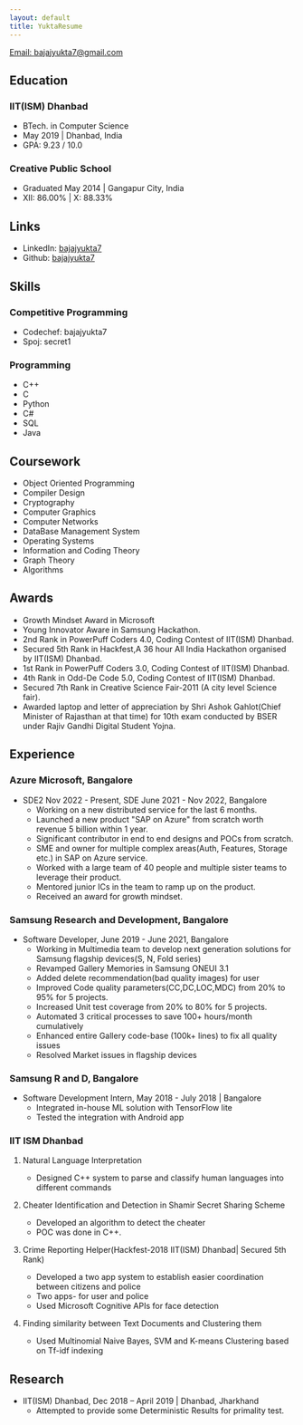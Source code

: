 ```yaml
---
layout: default
title: YuktaResume
---
```

[Email: bajajyukta7@gmail.com](mailto:bajajyukta7@gmail.com)

## Education
### IIT(ISM) Dhanbad
- BTech. in Computer Science
- May 2019 | Dhanbad, India
- GPA: 9.23 / 10.0

### Creative Public School
- Graduated May 2014 | Gangapur City, India
- XII: 86.00% | X: 88.33%

## Links
- LinkedIn: [bajajyukta7](https://www.linkedin.com/in/bajajyukta7)
- Github: [bajajyukta7](https://github.com/bajajyukta7)

## Skills
### Competitive Programming
- Codechef: bajajyukta7
- Spoj: secret1

### Programming
- C++
- C
- Python
- C#
- SQL
- Java

## Coursework
- Object Oriented Programming
- Compiler Design
- Cryptography
- Computer Graphics
- Computer Networks
- DataBase Management System
- Operating Systems
- Information and Coding Theory
- Graph Theory
- Algorithms

## Awards
- Growth Mindset Award in Microsoft
- Young Innovator Aware in Samsung Hackathon.
- 2nd Rank in PowerPuff Coders 4.0, Coding Contest of IIT(ISM) Dhanbad.
- Secured 5th Rank in Hackfest,A 36 hour All India Hackathon organised by IIT(ISM) Dhanbad.
- 1st Rank in PowerPuff Coders 3.0, Coding Contest of IIT(ISM) Dhanbad.
- 4th Rank in Odd-De Code 5.0, Coding Contest of IIT(ISM) Dhanbad.
- Secured 7th Rank in Creative Science Fair-2011 (A city level Science fair).
- Awarded laptop and letter of appreciation by Shri Ashok Gahlot(Chief Minister of Rajasthan at that time) for 10th exam conducted by BSER under Rajiv Gandhi Digital Student Yojna.

## Experience

### Azure Microsoft, Bangalore
- SDE2 Nov 2022 - Present, SDE June 2021 - Nov 2022, Bangalore
  - Working on a new distributed service for the last 6 months.
  - Launched a new product "SAP on Azure" from scratch worth revenue 5 billion within 1 year.
  - Significant contributor in end to end designs and POCs from scratch.
  - SME and owner for multiple complex areas(Auth, Features, Storage etc.) in SAP on Azure service.
  - Worked with a large team of 40 people and multiple sister teams to leverage their product.
  - Mentored junior ICs in the team to ramp up on the product.
  - Received an award for growth mindset.

### Samsung Research and Development, Bangalore
- Software Developer, June 2019 - June 2021, Bangalore
  - Working in Multimedia team to develop next generation solutions for Samsung flagship devices(S, N, Fold series)
  - Revamped Gallery Memories in Samsung ONEUI 3.1
  - Added delete recommendation(bad quality images) for user
  - Improved Code quality parameters(CC,DC,LOC,MDC) from 20% to 95% for 5 projects.
  - Increased Unit test coverage from 20% to 80% for 5 projects.
  - Automated 3 critical processes to save 100+ hours/month cumulatively
  - Enhanced entire Gallery code-base (100k+ lines) to fix all quality issues
  - Resolved Market issues in flagship devices

### Samsung R and D, Bangalore
- Software Development Intern, May 2018 - July 2018 | Bangalore
  - Integrated in-house ML solution with TensorFlow lite
  - Tested the integration with Android app

### IIT ISM Dhanbad
1. Natural Language Interpretation
   - Designed C++ system to parse and classify human languages into different commands 

2. Cheater Identification and Detection in Shamir Secret Sharing Scheme
   - Developed an algorithm to detect the cheater
   - POC was done in C++.

3. Crime Reporting Helper(Hackfest-2018 IIT(ISM) Dhanbad| Secured 5th Rank)
   - Developed a two app system to establish easier coordination between citizens and police
   - Two apps- for user and police
   - Used Microsoft Cognitive APIs for face detection

4. Finding similarity between Text Documents and Clustering them
   - Used Multinomial Naive Bayes, SVM and K-means Clustering based on Tf-idf indexing   

## Research
- IIT(ISM) Dhanbad, Dec 2018 – April 2019 | Dhanbad, Jharkhand
  - Attempted to provide some Deterministic Results for primality test.  
